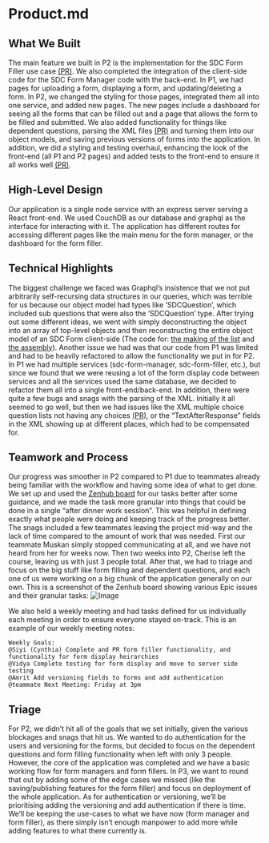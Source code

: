 # Product.md

## What We Built
The main feature we built in P2 is the implementation for the SDC Form Filler use case [(PR)](https://github.com/csc302-fall-2020/proj-crunchycoders/pull/57). We also completed the integration of the client-side code for the SDC Form Manager code with the back-end. In P1, we had pages for uploading a form, displaying a form, and updating/deleting a form. In P2, we changed the styling for those pages, integrated them all into one service, and added new pages. The new pages include a dashboard for seeing all the forms that can be filled out and a page that allows the form to be filled and submitted. We also added functionality for things like dependent questions, parsing the XML files [(PR)](https://github.com/csc302-fall-2020/proj-crunchycoders/pull/42) and turning them into our object models, and saving previous versions of forms into the application. In addition, we did a styling and testing overhaul, enhancing the look of the front-end (all P1 and P2 pages) and added tests to the front-end to ensure it all works well [(PR)](https://github.com/csc302-fall-2020/proj-crunchycoders/pull/59).

## High-Level Design
Our application is a single node service with an express server serving a React front-end. We used CouchDB as our database and graphql as the interface for interacting with it. The application has different routes for accessing different pages like the main menu for the form manager, or the dashboard for the form filler.

## Technical Highlights
The biggest challenge we faced was Graphql’s insistence that we not put arbitrarily self-recursing data structures in our queries, which was terrible for us because our object model had types like ‘SDCQuestion’, which included sub questions that were also the ‘SDCQuestion’ type. After trying out some different ideas, we went with simply deconstructing the object into an array of top-level objects and then reconstructing the entire object model of an SDC Form client-side (The code for: [the making of the list](https://github.com/csc302-fall-2020/proj-crunchycoders/blob/master/server/src/database.ts#L137) and [the assembly](https://github.com/csc302-fall-2020/proj-crunchycoders/blob/master/server/src/database.ts#L137)). Another issue we had was that our code from P1 was limited and had to be heavily refactored to allow the functionality we put in for P2. In P1 we had multiple services (sdc-form-manager, sdc-form-filler, etc.), but since we found that we were reusing a lot of the form display code between services and all the services used the same database, we decided to refactor them all into a single front-end/back-end. In addition, there were quite a few bugs and snags with the parsing of the XML. Initially it all seemed to go well, but then we had issues like the XML multiple choice question lists not having any choices [(PR)](https://github.com/csc302-fall-2020/proj-crunchycoders/pull/56), or the “TextAfterResponse” fields in the XML showing up at different places, which had to be compensated for.

## Teamwork and Process
Our progress was smoother in P2 compared to P1 due to teammates already being familiar with the workflow and having some idea of what to get done. We set up and used the [Zenhub board](https://github.com/csc302-fall-2020/proj-crunchycoders#zenhub) for our tasks better after some guidance, and we made the task more granular into things that could be done in a single “after dinner work session”. This was helpful in defining exactly what people were doing and keeping track of the progress better. The snags included a few teammates leaving the project mid-way and the lack of time compared to the amount of work that was needed. First our teammate Muskan simply stopped communicating at all, and we have not heard from her for weeks now. Then two weeks into P2, Cherise left the course, leaving us with just 3 people total. After that, we had to triage and focus on the big stuff like form filling and dependent questions, and each one of us were working on a big chunk of the application generally on our own.
This is a screenshot of the Zenhub board showing various Epic issues and their granular tasks: 
![Image](https://imgur.com/a/J5XCxip)

We also held a weekly meeting and had tasks defined for us individually each meeting in order to ensure everyone stayed on-track. This is an example of our weekly meeting notes:
```
Weekly Goals:
@Siyi (Cynthia) Complete and PR form filler functionality, and functionality for form display heirarchies
@Vidya Complete testing for form display and move to server side testing
@Amrit Add versioning fields to forms and add authentication
@teammate Next Meeting: Friday at 3pm
```

## Triage
For P2, we didn’t hit all of the goals that we set initially, given the various blockages and snags that hit us. We wanted to do authentication for the users and versioning for the forms, but decided to focus on the dependent questions and form filling functionality when left with only 3 people. However, the core of the application was completed and we have a basic working flow for form managers and form fillers. In P3, we want to round that out by adding some of the edge cases we missed (like the saving/publishing features for the form filler) and focus on deployment of the whole application. As for authentication or versioning, we’ll be prioritising adding the versioning and add authentication if there is time. We’ll be keeping the use-cases to what we have now (form manager and form filler), as there simply isn’t enough manpower to add more while adding features to what there currently is.
